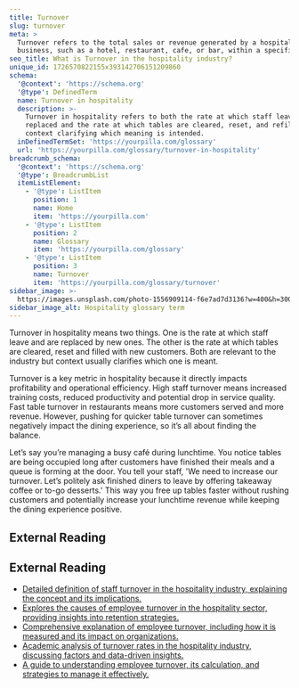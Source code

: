 ```yaml
---
title: Turnover
slug: turnover
meta: >
  Turnover refers to the total sales or revenue generated by a hospitality
  business, such as a hotel, restaurant, cafe, or bar, within a specific period.
seo_title: What is Turnover in the hospitality industry?
unique_id: 1726570822155x393142706151209860
schema:
  '@context': 'https://schema.org'
  '@type': DefinedTerm
  name: Turnover in hospitality
  description: >-
    Turnover in hospitality refers to both the rate at which staff leave and are
    replaced and the rate at which tables are cleared, reset, and refilled, with
    context clarifying which meaning is intended.
  inDefinedTermSet: 'https://yourpilla.com/glossary'
  url: 'https://yourpilla.com/glossary/turnover-in-hospitality'
breadcrumb_schema:
  '@context': 'https://schema.org'
  '@type': BreadcrumbList
  itemListElement:
    - '@type': ListItem
      position: 1
      name: Home
      item: 'https://yourpilla.com'
    - '@type': ListItem
      position: 2
      name: Glossary
      item: 'https://yourpilla.com/glossary'
    - '@type': ListItem
      position: 3
      name: Turnover
      item: 'https://yourpilla.com/glossary/turnover'
sidebar_image: >-
  https://images.unsplash.com/photo-1556909114-f6e7ad7d3136?w=400&h=300&fit=crop&auto=format
sidebar_image_alt: Hospitality glossary term
---
```


Turnover in hospitality means two things. One is the rate at which staff leave and are replaced by new ones. The other is the rate at which tables are cleared, reset and filled with new customers. Both are relevant to the industry but context usually clarifies which one is meant.

Turnover is a key metric in hospitality because it directly impacts profitability and operational efficiency. High staff turnover means increased training costs, reduced productivity and potential drop in service quality. Fast table turnover in restaurants means more customers served and more revenue. However, pushing for quicker table turnover can sometimes negatively impact the dining experience, so it’s all about finding the balance.

Let’s say you’re managing a busy café during lunchtime. You notice tables are being occupied long after customers have finished their meals and a queue is forming at the door. You tell your staff, 'We need to increase our turnover. Let’s politely ask finished diners to leave by offering takeaway coffee or to-go desserts.' This way you free up tables faster without rushing customers and potentially increase your lunchtime revenue while keeping the dining experience positive.

## External Reading



## External Reading

*   [Detailed definition of staff turnover in the hospitality industry, explaining the concept and its implications.](https://www.xotels.com/en/glossary/staff-turnover)
*   [Explores the causes of employee turnover in the hospitality sector, providing insights into retention strategies.](https://harver.com/blog/causes-of-employee-turnover-in-hospitality/)
*   [Comprehensive explanation of employee turnover, including how it is measured and its impact on organizations.](https://www.bamboohr.com/resources/hr-glossary/employee-turnover)
*   [Academic analysis of turnover rates in the hospitality industry, discussing factors and data-driven insights.](https://scholarsarchive.jwu.edu/cgi/viewcontent.cgi?article=1004&context=hosp_graduate)
*   [A guide to understanding employee turnover, its calculation, and strategies to manage it effectively.](https://www.paylocity.com/resources/resource-library/blog-post/employee-turnover/)
